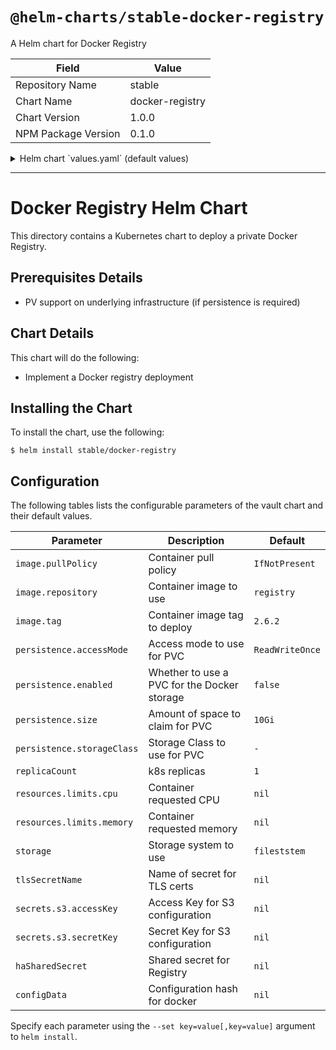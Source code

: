 # `@helm-charts/stable-docker-registry`

A Helm chart for Docker Registry

| Field               | Value           |
| ------------------- | --------------- |
| Repository Name     | stable          |
| Chart Name          | docker-registry |
| Chart Version       | 1.0.0           |
| NPM Package Version | 0.1.0           |

<details>

<summary>Helm chart `values.yaml` (default values)</summary>

```yaml
# Default values for docker-registry.
# This is a YAML-formatted file.
# Declare variables to be passed into your templates.
replicaCount: 1
image:
  repository: registry
  tag: 2.6.2
  pullPolicy: IfNotPresent
service:
  name: registry
  type: ClusterIP
  port: 5000
ingress:
  enabled: false
  # Used to create an Ingress record.
  hosts:
    - chart-example.local
  annotations:
    # kubernetes.io/ingress.class: nginx
    # kubernetes.io/tls-acme: "true"
  tls:
    # Secrets must be manually created in the namespace.
    # - secretName: chart-example-tls
    #   hosts:
    #     - chart-example.local
resources:
  {}
  # We usually recommend not to specify default resources and to leave this as a conscious
  # choice for the user. This also increases chances charts run on environments with little
  # resources, such as Minikube. If you do want to specify resources, uncomment the following
  # lines, adjust them as necessary, and remove the curly braces after 'resources:'.
  # limits:
  #  cpu: 100m
  #  memory: 128Mi
  # requests:
  #  cpu: 100m
  #  memory: 128Mi
persistence:
  accessMode: 'ReadWriteOnce'
  enabled: false
  size: 10Gi
  # storageClass: '-'

# set the type of filesystem to use
storage: filesystem

# Set this to name of secret for tls certs
# tlsSecretName: registry.docker.example.com
secrets:
  haSharedSecret: ''
# Secrets for S3 access and secret keys
#   s3:
#     accessKey: ""
#     secretKey: ""
configData:
  version: 0.1
  log:
    fields:
      service: registry
  storage:
    cache:
      blobdescriptor: inmemory
  http:
    addr: :5000
    headers:
      X-Content-Type-Options: [nosniff]
  health:
    storagedriver:
      enabled: true
      interval: 10s
      threshold: 3
```

</details>

---

# Docker Registry Helm Chart

This directory contains a Kubernetes chart to deploy a private Docker Registry.

## Prerequisites Details

- PV support on underlying infrastructure (if persistence is required)

## Chart Details

This chart will do the following:

- Implement a Docker registry deployment

## Installing the Chart

To install the chart, use the following:

```console
$ helm install stable/docker-registry
```

## Configuration

The following tables lists the configurable parameters of the vault chart and
their default values.

| Parameter                  | Description                                 | Default         |
| -------------------------- | ------------------------------------------- | --------------- |
| `image.pullPolicy`         | Container pull policy                       | `IfNotPresent`  |
| `image.repository`         | Container image to use                      | `registry`      |
| `image.tag`                | Container image tag to deploy               | `2.6.2`         |
| `persistence.accessMode`   | Access mode to use for PVC                  | `ReadWriteOnce` |
| `persistence.enabled`      | Whether to use a PVC for the Docker storage | `false`         |
| `persistence.size`         | Amount of space to claim for PVC            | `10Gi`          |
| `persistence.storageClass` | Storage Class to use for PVC                | `-`             |
| `replicaCount`             | k8s replicas                                | `1`             |
| `resources.limits.cpu`     | Container requested CPU                     | `nil`           |
| `resources.limits.memory`  | Container requested memory                  | `nil`           |
| `storage`                  | Storage system to use                       | `fileststem`    |
| `tlsSecretName`            | Name of secret for TLS certs                | `nil`           |
| `secrets.s3.accessKey`     | Access Key for S3 configuration             | `nil`           |
| `secrets.s3.secretKey`     | Secret Key for S3 configuration             | `nil`           |
| `haSharedSecret`           | Shared secret for Registry                  | `nil`           |
| `configData`               | Configuration hash for docker               | `nil`           |

Specify each parameter using the `--set key=value[,key=value]` argument to
`helm install`.
